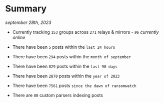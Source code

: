 
# Summary
_september 28th, 2023_

- Currently tracking `153` groups across `271` relays & mirrors - _`96` currently online_

- There have been `5` posts within the `last 24 hours`

- There have been `294` posts within the `month of september`

- There have been `829` posts within the `last 90 days`

- There have been `2870` posts within the `year of 2023`

- There have been `7561` posts `since the dawn of ransomwatch`

- There are `80` custom parsers indexing posts
